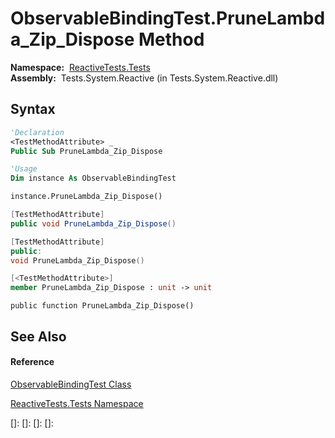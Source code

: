 # ObservableBindingTest.PruneLambda\_Zip\_Dispose Method

**Namespace:**  [ReactiveTests.Tests](ReactiveTests.Tests\ReactiveTests.Tests.md)  
**Assembly:**  Tests.System.Reactive (in Tests.System.Reactive.dll)

## Syntax

```vb
'Declaration
<TestMethodAttribute> _
Public Sub PruneLambda_Zip_Dispose
```

```vb
'Usage
Dim instance As ObservableBindingTest

instance.PruneLambda_Zip_Dispose()
```

```csharp
[TestMethodAttribute]
public void PruneLambda_Zip_Dispose()
```

```c++
[TestMethodAttribute]
public:
void PruneLambda_Zip_Dispose()
```

```fsharp
[<TestMethodAttribute>]
member PruneLambda_Zip_Dispose : unit -> unit 
```

```jscript
public function PruneLambda_Zip_Dispose()
```

## See Also

#### Reference

[ObservableBindingTest Class](ObservableBindingTest\ObservableBindingTest.md)

[ReactiveTests.Tests Namespace](ReactiveTests.Tests\ReactiveTests.Tests.md)

[]: 
[]: 
[]: 
[]: 